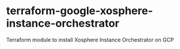 # terraform-google-xosphere-instance-orchestrator
Terraform module to install Xosphere Instance Orchestrator on GCP
